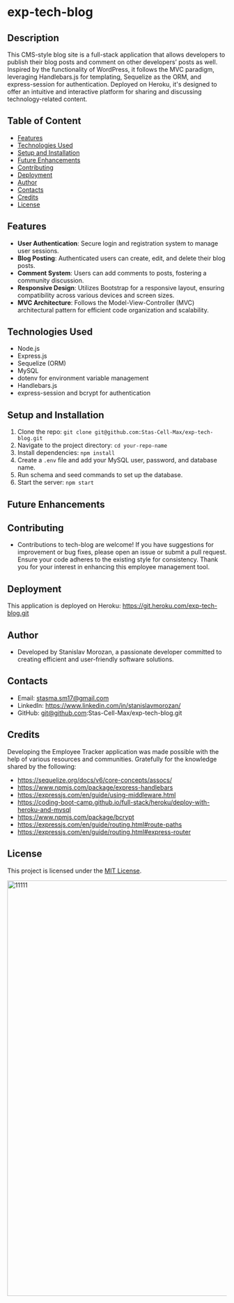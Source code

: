 # exp-tech-blog

## Description 

This CMS-style blog site is a full-stack application that allows developers to publish their blog posts and comment on other developers’ posts as well. Inspired by the functionality of WordPress, it follows the MVC paradigm, leveraging Handlebars.js for templating, Sequelize as the ORM, and express-session for authentication. Deployed on Heroku, it's designed to offer an intuitive and interactive platform for sharing and discussing technology-related content.

## Table of Content

- [Features](#features)
- [Technologies Used](#technologies-used)
- [Setup and Installation](#setup-and-installation)
- [Future Enhancements](#future-enhancements)
- [Contributing](#contributing)
- [Deployment](#deployment)
- [Author](#author)
- [Contacts](#contacts)
- [Credits](#credits)
- [License](#license)

## Features
- **User Authentication**: Secure login and registration system to manage user sessions.
- **Blog Posting**: Authenticated users can create, edit, and delete their blog posts.
- **Comment System**: Users can add comments to posts, fostering a community discussion.
- **Responsive Design**: Utilizes Bootstrap for a responsive layout, ensuring compatibility across various devices and screen sizes.
- **MVC Architecture**: Follows the Model-View-Controller (MVC) architectural pattern for efficient code organization and scalability.


## Technologies Used
- Node.js
- Express.js
- Sequelize (ORM)
- MySQL
- dotenv for environment variable management
- Handlebars.js
- express-session and bcrypt for authentication

## Setup and Installation
1. Clone the repo: `git clone git@github.com:Stas-Cell-Max/exp-tech-blog.git`
2. Navigate to the project directory: `cd your-repo-name`
3. Install dependencies: `npm install`
4. Create a `.env` file and add your MySQL user, password, and database name.
5. Run schema and seed commands to set up the database.
6. Start the server: `npm start`


## Future Enhancements


## Contributing
- Contributions to tech-blog are welcome! If you have suggestions for improvement or bug fixes, please open an issue or submit a pull request. Ensure your code adheres to the existing style for consistency. Thank you for your interest in enhancing this employee management tool.


## Deployment
This application is deployed on Heroku: https://git.heroku.com/exp-tech-blog.git
## Author
- Developed by Stanislav Morozan, a passionate developer committed to creating efficient and user-friendly software solutions.

## Contacts
- Email: stasma.sm17@gmail.com 
- LinkedIn: https://www.linkedin.com/in/stanislavmorozan/
- GitHub: git@github.com:Stas-Cell-Max/exp-tech-blog.git

## Credits
Developing the Employee Tracker application was made possible with the help of various resources and communities. Gratefully for the knowledge shared by the following:
- https://sequelize.org/docs/v6/core-concepts/assocs/
- https://www.npmjs.com/package/express-handlebars
- https://expressjs.com/en/guide/using-middleware.html
- https://coding-boot-camp.github.io/full-stack/heroku/deploy-with-heroku-and-mysql
- https://www.npmjs.com/package/bcrypt
- https://expressjs.com/en/guide/routing.html#route-paths
- https://expressjs.com/en/guide/routing.html#express-router

## License
This project is licensed under the [MIT License](LICENSE).


<img width="953" alt="11111" src="https://github.com/Stas-Cell-Max/exp-tech-blog/assets/137020431/1d891fbb-10c8-4958-a45c-859190340fe1">

